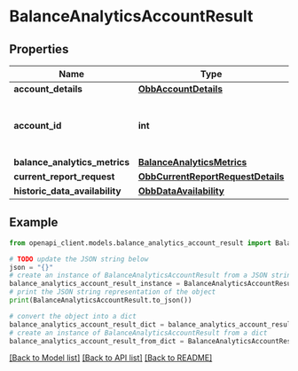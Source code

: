 # BalanceAnalyticsAccountResult


## Properties

Name | Type | Description | Notes
------------ | ------------- | ------------- | -------------
**account_details** | [**ObbAccountDetails**](ObbAccountDetails.md) |  | 
**account_id** | **int** | An account ID represented as a number | 
**balance_analytics_metrics** | [**BalanceAnalyticsMetrics**](BalanceAnalyticsMetrics.md) |  | [optional] 
**current_report_request** | [**ObbCurrentReportRequestDetails**](ObbCurrentReportRequestDetails.md) |  | 
**historic_data_availability** | [**ObbDataAvailability**](ObbDataAvailability.md) |  | 

## Example

```python
from openapi_client.models.balance_analytics_account_result import BalanceAnalyticsAccountResult

# TODO update the JSON string below
json = "{}"
# create an instance of BalanceAnalyticsAccountResult from a JSON string
balance_analytics_account_result_instance = BalanceAnalyticsAccountResult.from_json(json)
# print the JSON string representation of the object
print(BalanceAnalyticsAccountResult.to_json())

# convert the object into a dict
balance_analytics_account_result_dict = balance_analytics_account_result_instance.to_dict()
# create an instance of BalanceAnalyticsAccountResult from a dict
balance_analytics_account_result_from_dict = BalanceAnalyticsAccountResult.from_dict(balance_analytics_account_result_dict)
```
[[Back to Model list]](../README.md#documentation-for-models) [[Back to API list]](../README.md#documentation-for-api-endpoints) [[Back to README]](../README.md)


